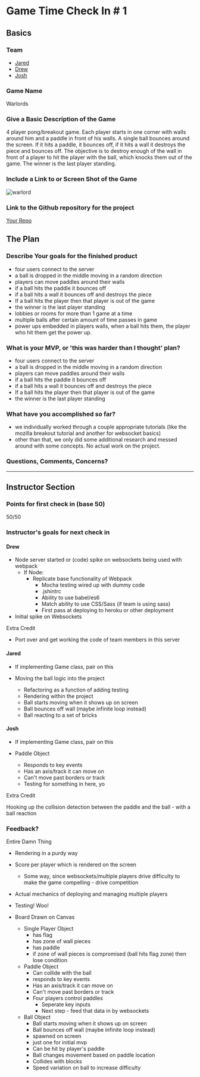 # Game Time Check In # 1

## Basics

### Team
- [Jared](https://github.com/JaredRoth)
- [Drew](https://github.com/drew-t)
- [Josh](https://github.com/jwashke)

### Game Name

Warlords

### Give a Basic Description of the Game

4 player pong/breakout game. Each player starts in one corner with walls around him and a paddle in front of his walls.
A single ball bounces around the screen. If it hits a paddle, it bounces off, if it hits a wall it destroys the piece and bounces off.
The objective is to destroy enough of the wall in front of a player to hit the player with the ball, which knocks them out of the game.
The winner is the last player standing.

### Include a Link to or Screen Shot of the Game

![warlord](http://www.hardcoregaming101.net/warlords/2600_06.png)

### Link to the Github repository for the project
[Your Repo](https://github.com/drew-t/gametime)

## The Plan

### Describe Your goals for the finished product

- four users connect to the server
- a ball is dropped in the middle moving in a random direction
- players can move paddles around their walls
- if a ball hits the paddle it bounces off
- if a ball hits a wall it bounces off and destroys the piece
- If a ball hits the player then that player is out of the game
- the winner is the last player standing
- lobbies or rooms for more than 1 game at a time
- multiple balls after certain amount of time passes in game
- power ups embedded in players walls, when a ball hits them, the player who hit them get the power up.


### What is your MVP, or 'this was harder than I thought' plan?

- four users connect to the server
- a ball is dropped in the middle moving in a random direction
- players can move paddles around their walls
- if a ball hits the paddle it bounces off
- if a ball hits a wall it bounces off and destroys the piece
- If a ball hits the player then that player is out of the game
- the winner is the last player standing

### What have you accomplished so far?

- we individually worked through a couple appropriate tutorials (like the mozilla breakout tutorial and another for websocket basics)
- other than that, we only did some additional research and messed around with some concepts. No actual work on the project.

### Questions, Comments, Concerns?
-----

## Instructor Section

### Points for first check in (base 50)

50/50

### Instructor's goals for next check in

#### Drew

- Node server started or (code) spike on websockets being used with webpack
  - If Node:
    - Replicate base functionality of Webpack
      - Mocha testing wired up with dummy code
      - .jshintrc
      - Ability to use babel/es6
      - Match ability to use CSS/Sass (if team is using sass)
      - First pass at deploying to heroku or other deployment
- Initial spike on Websockets

Extra Credit
  - Port over and get working the code of team members in this server

#### Jared

- If implementing Game class, pair on this

- Moving the ball logic into the project
  - Refactoring as a function of adding testing
  - Rendering within the project
  - Ball starts moving when it shows up on screen
  - Ball bounces off wall (maybe infinite loop instead)
  - Ball reacting to a set of bricks

#### Josh

- If implementing Game class, pair on this

- Paddle Object
    - Responds to key events
    - Has an axis/track it can move on
    - Can't move past borders or track
    - Testing for something in here, yo

Extra Credit

Hooking up the collision detection between the paddle and the ball - with a ball reaction

### Feedback?

Entire Damn Thing
 
- Rendering in a purdy way
- Score per player which is rendered on the screen
  - Some way, since websockets/multiple players drive difficulty to make the game compelling - drive competition
- Actual mechanics of deploying and managing multiple players
- Testing! Woo!

- Board Drawn on Canvas
  - Single Player Object
    - has flag
    - has zone of wall pieces
    - has paddle
    - if zone of wall pieces is compromised (ball hits flag zone) then lose condition
  - Paddle Object
    - Can collide with the ball
    - responds to key events
    - Has an axis/track it can move on
    - Can't move past borders or track
    - Four players control paddles
      - Seperate key inputs
      - Next step - feed that data in by websockets
  - Ball Object
    - Ball starts moving when it shows up on screen
    - Ball bounces off wall (maybe infinite loop instead)
    - spawned on screen
    - just one for initial mvp
    - Can be hit by player's paddle
    - Ball changes movement based on paddle location
    - Collides with blocks
    - Speed variation on ball to increase difficulty
